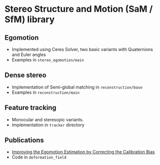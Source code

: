 # Stereo Structure and Motion (SaM / SfM) library

## Egomotion
* Implemented using Ceres Solver, two basic variants with Quaternions and Euler angles
* Examples in `stereo_egomotion/main`

## Dense stereo
* Implementation of Semi-global matching in `reconstruction/base`
* Examples in `reconstruction/main`

## Feature tracking
* Monocular and steresopic variants.
* Implementation in `tracker` directory

## Publications

* [Improving the Egomotion Estimation by Correcting the Calibration Bias](http://www.cvlibs.net/datasets/kitti/eval_odometry_detail.php?&result=3ef2e95144c13778b66cec9b1d4c887c68684cea)
* Code in `deformation_field`

